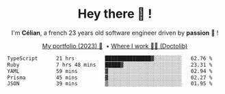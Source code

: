 <h1 align="center">Hey there 👋 !</h1>

<p align="center">I'm <b>Célian</b>, a french 23 years old software engineer driven by <b>passion</b> 👀 !</p>
<p align="center">
  <a href="https://celian.cloud">My portfolio (2023) 🚀</a> 
  ‎ •‎ 
  <a href="https://doctolib.com">Where I work 👨‍⚕️ (Doctolib)</a> 
</p>

<!--START_SECTION:waka-->

```txt
TypeScript      21 hrs          ███████████████▓░░░░░░░░░   62.76 %
Ruby            7 hrs 48 mins   █████▓░░░░░░░░░░░░░░░░░░░   23.31 %
YAML            59 mins         ▓░░░░░░░░░░░░░░░░░░░░░░░░   02.94 %
Prisma          45 mins         ▓░░░░░░░░░░░░░░░░░░░░░░░░   02.27 %
JSON            39 mins         ▒░░░░░░░░░░░░░░░░░░░░░░░░   01.95 %
```

<!--END_SECTION:waka-->
